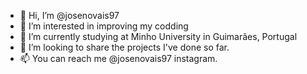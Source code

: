 - 👋 Hi, I’m @josenovais97
- 👀 I’m interested in improving my codding
- 🌱 I’m currently studying at Minho University in Guimarães, Portugal
- 💞️ I’m looking to share the projects I've done so far.
- 📫 You can reach me @josenovais97 instagram.

<!---
josenovais97/josenovais97 is a ✨ special ✨ repository because its `README.md` (this file) appears on your GitHub profile.
You can click the Preview link to take a look at your changes.
--->
